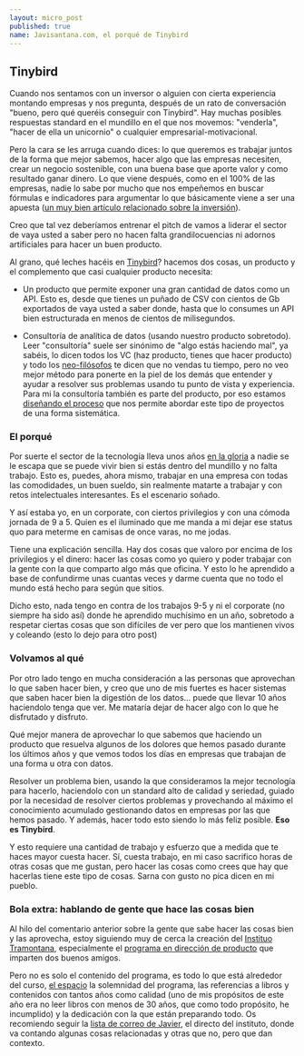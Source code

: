 ```yaml
---
layout: micro_post
published: true
name: Javisantana.com, el porqué de Tinybird
---
```


## Tinybird


Cuando nos sentamos con un inversor o alguien con cierta experiencia montando empresas y nos
pregunta, después de un rato de conversación "bueno, pero qué queréis conseguir con Tinybird". Hay
muchas posibles respuestas standard en el mundillo en el que nos movemos: "venderla", "hacer de ella un unicornio" o cualquier empresarial-motivacional.

Pero la cara se les arruga cuando dices: lo que queremos es trabajar juntos de la forma que mejor
sabemos, hacer algo que las empresas necesiten, crear un negocio sostenible, con una buena base que aporte valor y como resultado ganar dinero. Lo que viene después, como en el 100% de las empresas, nadie lo sabe por mucho que nos empeñemos en buscar fórmulas e indicadores para argumentar lo que básicamente viene a ser una apuesta ([un muy bien artículo relacionado sobre la inversión](https://www.collaborativefund.com/blog/the-psychology-of-money/)).

Creo que tal vez deberíamos entrenar el pitch de vamos a liderar el sector de vaya usted a saber pero no hacen falta grandilocuencias ni adornos artificiales para hacer un buen producto.

Al grano, qué leches hacéis en <a href="https://tinybird.co">Tinybird</a>? hacemos dos cosas, un producto y el complemento que casi cualquier producto necesita:

- Un producto que permite exponer una gran cantidad de datos como un API. Esto es, desde que
  tienes un puñado de CSV con cientos de Gb exportados de vaya usted a saber donde, hasta que lo consumes un API bien
  estructurada en menos de cientos de milisegundos.

- Consultoría de analítica de datos (usando nuestro producto sobretodo). Leer "consultoría" suele ser sinónimo de "algo estás haciendo mal",
  ya sabéis, lo dicen todos los VC (haz producto, tienes que hacer producto) y todo los
  [neo-filósofos](https://nav.al/category/wealth) te dicen que no vendas tu tiempo, pero no veo mejor método para ponerte en la piel
  de los demás que entender y ayudar a resolver sus problemas usando tu punto de vista y experiencia. Para mi la consultoría también es parte del producto, por eso estamos [diseñando el proceso](https://twitter.com/javisantana/status/1174013957377613825) que nos permite abordar este tipo de proyectos de una forma sistemática.


### El porqué

Por suerte el sector de la tecnología lleva unos años [en la gloria](https://blogs.20minutos.es/yaestaellistoquetodolosabe/cual-es-el-origen-de-la-expresion-estar-en-la-gloria/) a nadie se le escapa que se puede vivir bien si estás dentro del mundillo y no falta trabajo. Esto es, puedes, ahora mismo, trabajar en una empresa con todas las comodidades, un buen sueldo, sin realmente matarte a trabajar y con retos intelectuales interesantes. Es el escenario soñado.

Y así estaba yo, en un corporate, con ciertos privilegios y con una cómoda jornada de 9 a 5. Quien es el iluminado que me manda a mi dejar ese status quo para meterme en camisas de once varas, no me jodas.

Tiene una explicación sencilla. Hay dos cosas que valoro por encima de los privilegios y el dinero: hacer las cosas como yo quiero y poder trabajar con la gente con la que comparto algo
más que oficina. Y esto lo he aprendido a base de confundirme unas cuantas veces y darme cuenta que
no todo el mundo está hecho para según que sitios.

Dicho esto, nada tengo en contra de
los trabajos 9-5 y ni el corporate (no siempre ha sido así) donde he aprendido muchísimo en un año, sobretodo a respetar ciertas
cosas que son difíciles de ver pero que los mantienen vivos y coleando (esto lo dejo para otro post)

### Volvamos al qué

Por otro lado tengo en mucha consideración a las personas que aprovechan lo que saben hacer bien, y
creo que uno de mis fuertes es hacer sistemas que saben hacer bien la digestión de los datos... puede que llevar
10 años haciendolo tenga que ver. Me mataría dejar de hacer algo con lo que he disfrutado y
disfruto.

Qué mejor manera de aprovechar lo que sabemos que haciendo un producto que resuelva algunos de los dolores que hemos pasado
durante los últimos años y que vemos todos los días en empresas que trabajan de una forma u otra con
datos.

Resolver un problema bien, usando la que consideramos la mejor tecnología para hacerlo, 
haciendolo con un standard alto de calidad y seriedad, guiado por la necesidad de resolver ciertos problemas y provechando al máximo
el conocimiento acumulado gestionando datos en empresas por las que hemos pasado. Y además, hacer
todo esto siendo lo más feliz posible. <b>Eso es Tinybird</b>.

Y esto requiere una cantidad de trabajo y esfuerzo que a medida que te haces mayor cuesta hacer.
Sí, cuesta trabajo, en mi caso sacrifico horas de otras cosas que me gustan, pero hacer
las cosas como crees que hay que hacerlas tiene este tipo de cosas. Sarna con gusto no pica dicen en
mi pueblo.


### Bola extra: hablando de gente que hace las cosas bien

Al hilo del comentario anterior sobre la gente que sabe hacer las cosas bien y las aprovecha, estoy
siguiendo muy de cerca la creación del [Instituo Tramontana](https://www.tramontana.net/),
especialmente el [programa en dirección de producto](https://static1.squarespace.com/static/5d0ca9426637b00001e0b944/t/5d7a246cc0ac791c0be2ed94/1568285809256/Dossier_Producto_noviembre2019.pdf) que imparten dos buenos amigos.

Pero no es solo el contenido del programa, es todo lo que está alrededor del curso, [el espacio](https://twitter.com/somostramontana/status/1171871700889341953) la solemnidad del programa, las referencias a libros y contenidos con tantos años como calidad (uno de mis propósitos de este año era no leer libros con menos de 30 años, que como todo propósito, he incumplido) y la dedicación con la que están preparando todo. Os recomiendo seguir la [lista de correo de Javier](https://tinyletter.com/deulmacadiz), el directo del instituto, donde va contando algunas cosas relacionadas y otras que no, pero que dan contexto.




















